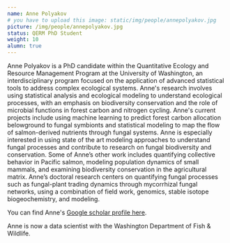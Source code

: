 ```yaml
---
name: Anne Polyakov
# you have to upload this image: static/img/people/annepolyakov.jpg
picture: /img/people/annepolyakov.jpg
status: QERM PhD Student
weight: 10
alumn: true
---
```


Anne Polyakov is a PhD candidate within the Quantitative Ecology and Resource Management Program at the University of Washington, an interdisciplinary program focused on the application of advanced statistical tools to address complex ecological systems. Anne's research involves using statistical analysis and ecological modeling to understand ecological processes, with an emphasis on biodiversity conservation and the role of microbial functions in forest carbon and nitrogen cycling. Anne's current projects include using machine learning to predict forest carbon allocation belowground to fungal symbionts and statistical modeling to map the flow of salmon-derived nutrients through fungal systems. Anne is especially interested in using state of the art modeling approaches to understand fungal processes and contribute to research on fungal biodiversity and conservation. Some of Anne’s other work includes quantifying collective behavior in Pacific salmon, modeling population dynamics of small mammals, and examining biodiversity conservation in the agricultural matrix. Anne’s doctoral research centers on quantifying fungal processes such as fungal-plant trading dynamics through mycorrhizal fungal networks, using a combination of field work, genomics, stable isotope biogeochemistry, and modeling.

You can find Anne's [Google scholar profile here](https://scholar.google.com/citations?user=2RHw5JYAAAAJ&hl=en&oi=ao).

Anne is now a data scientist with the Washington Department of Fish & Wildlife.

